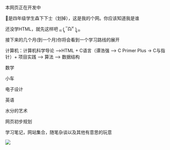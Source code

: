 <p>本网页正在开发中</p>
<p>👴是四年级学生森下下士（划掉），这是我的个网。你应该知道我是谁 </p>
<p>还没学HTML，就先这样吧  ₍₍ (̨̡ ‾᷄ᗣ‾᷅ )̧̢ ₎₎  </p>
<p>接下来的几个月(到一个月)你将会看到一个学习路线的展开</p>
<p>计算机：计算机科学导论 —>HTML + C语言（谭浩强 —> C Primer Plus -> C与指针）+ 项目实践 —> 算法 —> 数据结构</p>
<p>数学</p>
<p>小车</p>
<p>电子设计</p>
<p>英语</p>
<p>水分的艺术</p>

<p>网页初步规划</p>
<p>学习笔记，网站集合，随笔杂谈以及其他有意思的玩意</p>
<img src="https://ss0.bdstatic.com/70cFuHSh_Q1YnxGkpoWK1HF6hhy/it/u=102027742,1614140394&fm=26&gp=0.jpg"/>
